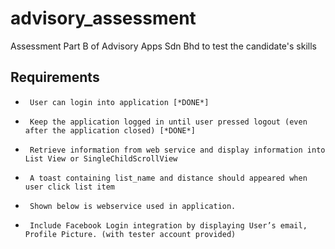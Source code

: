 # advisory_assessment

Assessment Part B of Advisory Apps Sdn Bhd to test the candidate's skills

## Requirements

-      User can login into application [*DONE*]
-      Keep the application logged in until user pressed logout (even after the application closed) [*DONE*]
-      Retrieve information from web service and display information into List View or SingleChildScrollView
-      A toast containing list_name and distance should appeared when user click list item
-      Shown below is webservice used in application.
-      Include Facebook Login integration by displaying User’s email, Profile Picture. (with tester account provided)
